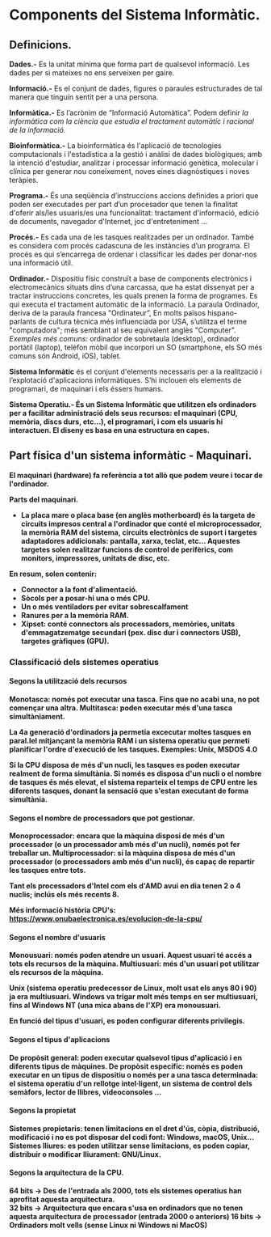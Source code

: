 # Components del Sistema Informàtic.

## Definicions.

<strong>Dades.-</strong> Es la unitat mínima que forma part de qualsevol informació. Les dades per si mateixes no ens serveixen per gaire.

<strong>Informació.-</strong> Es el conjunt de dades, figures o paraules estructurades de tal manera que tinguin sentit per a una persona. 

<strong>Informàtica.-</strong> Es l’acrònim de “Informació Automàtica”. Podem definir <em>la informàtica com la ciència que estudia el tractament automàtic i racional de la informació.</em>

<strong>Bioinformàtica.-</strong> La bioinformàtica és l'aplicació de tecnologies computacionals i l'estadística a la gestió i anàlisi de dades biològiques; amb la intenció d'estudiar,
analitzar i processar informació genètica, molecular i clínica per generar nou coneixement, noves eines diagnòstiques i noves teràpies.

<strong>Programa.-</strong> És una seqüència d’instruccions accions definides a priori que poden ser executades per part d’un procesador que tenen la finalitat
d'oferir als/les usuaris/es una funcionalitat: tractament d'informació, edició de documents, navegador d'Internet, joc d'entreteniment ...

<strong>Procés.-</strong> Es cada una de les tasques realitzades per un ordinador. També es considera com procés cadascuna de les instàncies d’un programa. 
El procés es qui s’encarrega de ordenar i classificar les dades per donar-nos una informació útil.

<strong>Ordinador.-</strong> Dispositiu físic construït a base de components electrònics i electromecànics situats dins d’una carcassa, que ha estat dissenyat per a 
tractar instruccions concretes, les quals prenen la forma de programes. Es qui executa el tractament automàtic de la informació. La paraula Ordinador, deriva de la paraula francesa "Ordinateur”, En molts països hispano-parlants de cultura tècnica
més influenciada por USA, s’utilitza el terme "computadora"; més semblant al seu equivalent anglès "Computer".
<em>Exemples més comuns:</em> ordinador de sobretaula (desktop), ordinador portàtil (laptop), telèfon mòbil que incorpori un SO 
(smartphone, els SO més comuns són Android, iOS), tablet. 

<strong>Sistema Informàtic</strong> és el conjunt d'elements necessaris per a la realització i l’explotació d'aplicacions informàtiques. 
S’hi inclouen els elements de programari, de maquinari i els éssers humans.

<strong>Sistema Operatiu</string>.- És un Sistema Informàtic que utilitzen els ordinadors per a facilitar administració dels seus recursos:
el maquinari (CPU, memòria, discs durs, etc...), el programari, i com els usuaris hi interactuen.
El diseny es basa en una estructura en capes. 

## Part física d'un sistema informàtic - Maquinari.

El maquinari (hardware) fa referència a tot allò que podem veure i tocar de l'ordinador.

Parts del maquinari.

* La <strong>placa mare o placa base (en anglès motherboard)<strong> és la targeta de circuits impresos central a l'ordinador que conté
el microprocessador, la memòria RAM del sistema, circuits electrònics de suport i targetes adaptadores addicionals: pantalla, xarxa, teclat, etc...
Aquestes targetes solen realitzar funcions de control de perifèrics, com monitors, impressores, unitats de disc, etc.

En resum, solen contenir:
- Connector a la font d'alimentació.
- Sòcols per a posar-hi una o més CPU.
- Un o més ventiladors per evitar sobrescalfament
- Ranures per a la memòria RAM.
- Xipset: conté connectors als processadors, memòries, unitats d'emmagatzematge secundari (pex. disc dur i connectors USB), targetes gràfiques (GPU).
  
  
### Classificació dels sistemes operatius
  
  
#### Segons la utilització dels recursos
Monotasca: només pot executar una tasca.
Fins que no acabi una, no pot començar una altra.
Multitasca: poden executar més d'una tasca simultàniament.

La 4a generació d'ordinadors ja permetia excecutar moltes tasques en paral.lel mitjançant la memòria RAM i un sistema operatiu
que permeti planificar l'ordre d'execució de les tasques.
Exemples: Unix, MSDOS 4.0

Si la CPU disposa de més d'un nucli, les tasques es poden executar realment de forma simultània.
Si només es disposa d'un nucli o el nombre de tasques és més elevat, el sistema reparteix el temps de CPU entre les diferents tasques, 
  donant la sensació que s'estan executant de forma simultània.
  
#### Segons el nombre de processadors que pot gestionar.
Monoprocessador: encara que la màquina disposi de més d'un processador (o un processador amb més d'un nucli), només pot fer treballar un.
Multiprocessador: si la màquina disposa de més d'un processador (o processadors amb més d'un nucli), és capaç de repartir les tasques entre tots.

Tant els processadors d'Intel com els d'AMD avui en dia tenen 2 o 4 nuclis; inclús els més recents 8.
  
Més informació història CPU's:
https://www.onubaelectronica.es/evolucion-de-la-cpu/
  
####  Segons el nombre d'usuaris
Monousuari: només poden atendre un usuari.
Aquest usuari té accés a tots els recursos de la màquina.
Multiusuari: més d'un usuari pot utilitzar els recursos de la màquina.
  
Unix (sistema operatiu predecessor de Linux, molt usat els anys 80 i 90) ja era multiusuari. 
Windows va trigar molt més temps en ser multiusuari, fins al Windows NT (una mica abans de l'XP) era monousuari.
 
En funció del tipus d'usuari, es poden configurar diferents privilegis.
  
#### Segons el tipus d'aplicacions
De propòsit general: poden executar qualsevol tipus d'aplicació i en diferents tipus de màquines.
De propòsit específic: només es poden executar en un tipus de dispositiu o només per a una tasca determinada: el sistema operatiu 
  d'un rellotge intel·ligent, un sistema de control dels semàfors, lector de llibres, videoconsoles ...

#### Segons la propietat
Sistemes propietaris: tenen limitacions en el dret d'ús, còpia, distribució, modificació i no es pot disposar del codi font: Windows, macOS, Unix...
Sistemes lliures: es poden utilitzar sense limitacions, es poden copiar, distribuir o modificar lliurament: GNU/Linux.

####  Segons la arquitectura de la CPU.
64 bits -> Des de l'entrada als 2000, tots els sistemes operatius han aprofitat aquesta arquitectura.  
32 bits -> Arquitectura que encara s'usa en ordinadors que no tenen aquesta arquitectura de processador (entrada 2000 o anteriors)
16 bits -> Ordinadors molt vells (sense Linux ni Windows ni MacOS)


